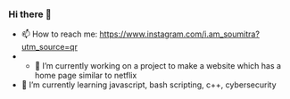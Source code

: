 ### Hi there 👋

<!--
**SoumitraRai/SoumitraRai** is a ✨ _special_ ✨ repository because its `README.md` (this file) appears on your GitHub profile.

Here are some ideas to get you started:


- 👯 I’m looking to collaborate on ...
- 🤔 I’m looking for help with ...
- 💬 Ask me about ...

- 😄 Pronouns: ...
- ⚡ Fun fact: ...
-->
- 📫 How to reach me: https://www.instagram.com/i.am_soumitra?utm_source=qr
- - 🔭 I’m currently working on a project to make a website which has a home page similar to netflix
- 🌱 I’m currently learning javascript, bash scripting, c++, cybersecurity
